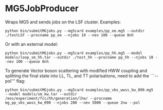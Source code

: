 []() MG5JobProducer
====================

Wraps MG5 and sends jobs on the LSF cluster. Examples:

```
python bin/submitMGjobs.py --mg5card examples/pp_ee.mg5 --outdir ./testLSF --procname pp_ee --njobs 10 --nev 100 --queue 8nh
```

Or with an external model:

```
python bin/submitMGjobs.py --mg5card examples/pp_hh.mg5 --model models/loop_sm_hh.tar --outdir ./test_hh --procname pp_hh --njobs 10 --nev 100 --queue 8nh
```


To generate Vector boson scattering with modified HWW coupling and splitting the final state into LL, TL, and TT polarisations, need to add the ```--pol''' flag:

```
python bin/submitMGjobs.py --mg5card examples/pp_vbs_wwss_kw_090.mg5  --model models/sm_kw.tar --outdir /eos/experiment/fcc/hh/generation/lhe/ --procname mg_pp_vbs_wwss_kw_090 --njobs 200 --nev 5000 --queue 2nw --pol
```
